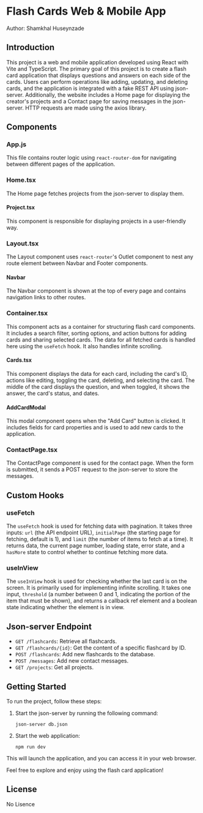 # Flash Cards Web & Mobile App

Author: Shamkhal Huseynzade

## Introduction

This project is a web and mobile application developed using React with Vite and TypeScript. The primary goal of this project is to create a flash card application that displays questions and answers on each side of the cards. Users can perform operations like adding, updating, and deleting cards, and the application is integrated with a fake REST API using json-server. Additionally, the website includes a Home page for displaying the creator's projects and a Contact page for saving messages in the json-server. HTTP requests are made using the axios library.

## Components

### App.js

This file contains router logic using `react-router-dom` for navigating between different pages of the application.

### Home.tsx

The Home page fetches projects from the json-server to display them.

#### Project.tsx

This component is responsible for displaying projects in a user-friendly way.

### Layout.tsx

The Layout component uses `react-router`'s Outlet component to nest any route element between Navbar and Footer components.

#### Navbar

The Navbar component is shown at the top of every page and contains navigation links to other routes.

### Container.tsx

This component acts as a container for structuring flash card components. It includes a search filter, sorting options, and action buttons for adding cards and sharing selected cards. The data for all fetched cards is handled here using the `useFetch` hook. It also handles infinite scrolling.

#### Cards.tsx

This component displays the data for each card, including the card's ID, actions like editing, toggling the card, deleting, and selecting the card. The middle of the card displays the question, and when toggled, it shows the answer, the card's status, and dates.

#### AddCardModal

This modal component opens when the "Add Card" button is clicked. It includes fields for card properties and is used to add new cards to the application.

### ContactPage.tsx

The ContactPage component is used for the contact page. When the form is submitted, it sends a POST request to the json-server to store the messages.

## Custom Hooks

### useFetch

The `useFetch` hook is used for fetching data with pagination. It takes three inputs: `url` (the API endpoint URL), `initialPage` (the starting page for fetching, default is 1), and `limit` (the number of items to fetch at a time). It returns data, the current page number, loading state, error state, and a `hasMore` state to control whether to continue fetching more data.

### useInView

The `useInView` hook is used for checking whether the last card is on the screen. It is primarily used for implementing infinite scrolling. It takes one input, `threshold` (a number between 0 and 1, indicating the portion of the item that must be shown), and returns a callback ref element and a boolean state indicating whether the element is in view.

## Json-server Endpoint

- `GET /flashcards`: Retrieve all flashcards.
- `GET /flashcards/{id}`: Get the content of a specific flashcard by ID.
- `POST /flashcards`: Add new flashcards to the database.
- `POST /messages`: Add new contact messages.
- `GET /projects`: Get all projects.

## Getting Started

To run the project, follow these steps:

1. Start the json-server by running the following command:
   ```
   json-server db.json
   ```

2. Start the web application:
   ```
   npm run dev
   ```

This will launch the application, and you can access it in your web browser.

Feel free to explore and enjoy using the flash card application!

## License

No Lisence
